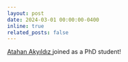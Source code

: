 ```yaml
---
layout: post
date: 2024-03-01 00:00:00-0400
inline: true
related_posts: false
---
```


<a href="https://tr.linkedin.com/in/taha-atahan-akyıldız-8b2321123"> Atahan Akyıldız </a> joined as a PhD student!
